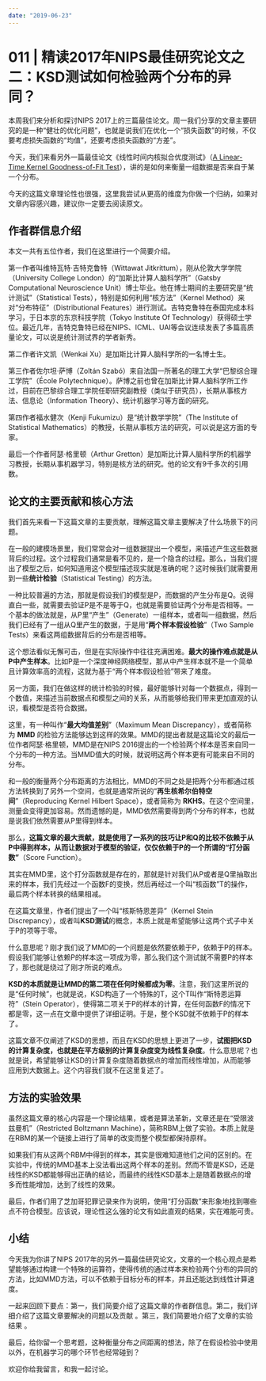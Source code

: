 ```yaml
---
date: "2019-06-23"
---  
```

      
# 011 | 精读2017年NIPS最佳研究论文之二：KSD测试如何检验两个分布的异同？
本周我们来分析和探讨NIPS 2017上的三篇最佳论文。周一我们分享的文章主要研究的是一种“健壮的优化问题”，也就是说我们在优化一个“损失函数”的时候，不仅要考虑损失函数的“均值”，还要考虑损失函数的“方差”。

今天，我们来看另外一篇最佳论文《线性时间内核拟合优度测试》（[A Linear-Time Kernel Goodness-of-Fit Test](https://papers.nips.cc/paper/6630-a-linear-time-kernel-goodness-of-fit-test.pdf)），讲的是如何来衡量一组数据是否来自于某一个分布。

今天的这篇文章理论性也很强，这里我尝试从更高的维度为你做一个归纳，如果对文章内容感兴趣，建议你一定要去阅读原文。

## 作者群信息介绍

本文一共有五位作者，我们在这里进行一个简要介绍。

第一作者叫维特瓦特·吉特克鲁特（Wittawat Jitkrittum），刚从伦敦大学学院（University College London）的“加斯比计算人脑科学所”（Gatsby Computational Neuroscience Unit）博士毕业。他在博士期间的主要研究是“统计测试”（Statistical Tests），特别是如何利用“核方法”（Kernel Method）来对“分布特征”（Distributional Features）进行测试。吉特克鲁特在泰国完成本科学习，于日本京的东京科技学院（Tokyo Institute Of Technology）获得硕士学位。最近几年，吉特克鲁特已经在NIPS、ICML、UAI等会议连续发表了多篇高质量论文，可以说是统计测试界的学者新秀。

第二作者许文凯（Wenkai Xu）是加斯比计算人脑科学所的一名博士生。

第三作者佐尔坦·萨博（Zoltán Szabó）来自法国一所著名的理工大学“巴黎综合理工学院”（École Polytechnique）。萨博之前也曾在加斯比计算人脑科学所工作过，目前在巴黎综合理工学院任职研究副教授（类似于研究员），长期从事核方法、信息论（Information Theory）、统计机器学习等方面的研究。

第四作者福水健次（Kenji Fukumizu）是“统计数学学院”（The Institute of Statistical Mathematics）的教授，长期从事核方法的研究，可以说是这方面的专家。

最后一个作者阿瑟·格里顿（Arthur Gretton）是加斯比计算人脑科学所的机器学习教授，长期从事机器学习，特别是核方法的研究。他的论文有9千多次的引用数。

## 论文的主要贡献和核心方法

我们首先来看一下这篇文章的主要贡献，理解这篇文章主要解决了什么场景下的问题。

在一般的建模场景里，我们常常会对一组数据提出一个模型，来描述产生这些数据背后的过程。这个过程我们通常是看不见的，是一个隐含的过程。那么，当我们提出了模型之后，如何知道用这个模型描述现实就是准确的呢？这时候我们就需要用到一些**统计检验**（Statistical Testing）的方法。

一种比较普遍的方法，那就是假设我们的模型是P，而数据的产生分布是Q。说得直白一些，就需要去验证P是不是等于Q，也就是需要验证两个分布是否相等。一个基本的做法就是，从P里“产生”（Generate）一组样本，或者叫一组数据，然后我们已经有了一组从Q里产生的数据，于是用“**两个样本假设检验**”（Two Sample Tests）来看这两组数据背后的分布是否相等。

这个想法看似无懈可击，但是在实际操作中往往充满困难。**最大的操作难点就是从P中产生样本**。比如P是一个深度神经网络模型，那从中产生样本就不是一个简单且计算效率高的流程，这就为基于“两个样本假设检验”带来了难度。

<!-- [[[read_end]]] -->

另一方面，我们在做这样的统计检验的时候，最好能够针对每一个数据点，得到一个数值，来描述当前数据点和模型之间的关系，从而能够给我们带来更加直观的认识，看模型是否符合数据。

这里，有一种叫作“**最大均值差别**”（Maximum Mean Discrepancy），或者简称为 **MMD** 的检验方法能够达到这样的效果。MMD的提出者就是这篇论文的最后一位作者阿瑟·格里顿，MMD是在NIPS 2016提出的一个检验两个样本是否来自同一个分布的一种方法。当MMD值大的时候，就说明这两个样本更有可能来自不同的分布。

和一般的衡量两个分布距离的方法相比，MMD的不同之处是把两个分布都通过核方法转换到了另外一个空间，也就是通常所说的“**再生核希尔伯特空间**”（Reproducing Kernel Hilbert Space），或者简称为 **RKHS**。在这个空间里，测量会变得更加容易。然而遗憾的是，MMD依然需要得到两个分布的样本，也就是说我们依然需要从P里得到样本。

那么，**这篇文章的最大贡献，就是使用了一系列的技巧让P和Q的比较不依赖于从P中得到样本，从而让数据对于模型的验证，仅仅依赖于P的一个所谓的“打分函数”**（Score Function）。

其实在MMD里，这个打分函数就是存在的，那就是针对我们从P或者是Q里抽取出来的样本，我们先经过一个函数F的变换，然后再经过一个叫“核函数”T的操作，最后两个样本转换的结果相减。

在这篇文章里，作者们提出了一个叫“核斯特恩差异”（Kernel Stein Discrepancy），或者叫**KSD测试**的概念，本质上就是希望能够让这两个式子中关于P的项等于零。

什么意思呢？刚才我们说了MMD的一个问题是依然要依赖于P，依赖于P的样本。假设我们能够让依赖P的样本这一项成为零，那么我们这个测试就不需要P的样本了，那也就是绕过了刚才所说的难点。

**KSD的本质就是让MMD的第二项在任何时候都成为零**。注意，我们这里所说的是“任何时候”，也就是说，KSD构造了一个特殊的T，这个T叫作“斯特恩运算符”（Stein Operator），使得第二项关于P的样本的计算，在任何函数F的情况下都是零，这一点在文章中提供了详细证明。于是，整个KSD就不依赖于P的样本了。

这篇文章不仅阐述了KSD的思想，而且在KSD的思想上更进了一步，**试图把KSD的计算复杂度，也就是在平方级别的计算复杂度变为线性复杂度**。什么意思呢？也就是说，希望能够让KSD的计算复杂度随着数据点的增加而线性增加，从而能够应用到大数据上。这个内容我们就不在这里复述了。

## 方法的实验效果

虽然这篇文章的核心内容是一个理论结果，或者是算法革新，文章还是在“受限波兹曼机”（Restricted Boltzmann Machine），简称RBM上做了实验。本质上就是在RBM的某一个链接上进行了简单的改变而整个模型都保持原样。

如果我们有从这两个RBM中得到的样本，其实是很难知道他们之间的区别的。在实验中，传统的MMD基本上没法看出这两个样本的差别。然而不管是KSD，还是线性的KSD都能够得出正确的结论，而最终的线性KSD基本上是随着数据点的增多而性能增加，达到了线性的效果。

最后，作者们用了芝加哥犯罪记录来作为说明，使用“打分函数”来形象地找到哪些点不符合模型。应该说，理论性这么强的论文有如此直观的结果，实在难能可贵。

## 小结

今天我为你讲了NIPS 2017年的另外一篇最佳研究论文，文章的一个核心观点是希望能够通过构建一个特殊的运算符，使得传统的通过样本来检验两个分布的异同的方法，比如MMD方法，可以不依赖于目标分布的样本，并且还能达到线性计算速度。

一起来回顾下要点：第一，我们简要介绍了这篇文章的作者群信息。第二，我们详细介绍了这篇文章要解决的问题以及贡献 。第三，我们简要地介绍了文章的实验结果 。

最后，给你留一个思考题，这种衡量分布之间距离的想法，除了在假设检验中使用以外，在机器学习的哪个环节也经常碰到？

欢迎你给我留言，和我一起讨论。
